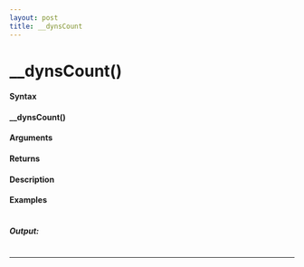 ```yaml
---
layout: post
title: __dynsCount
---
```


# __dynsCount()


#### Syntax

#### __dynsCount()

#### Arguments

#### Returns

#### Description

#### Examples

```

```

##### Output:

```

```

---